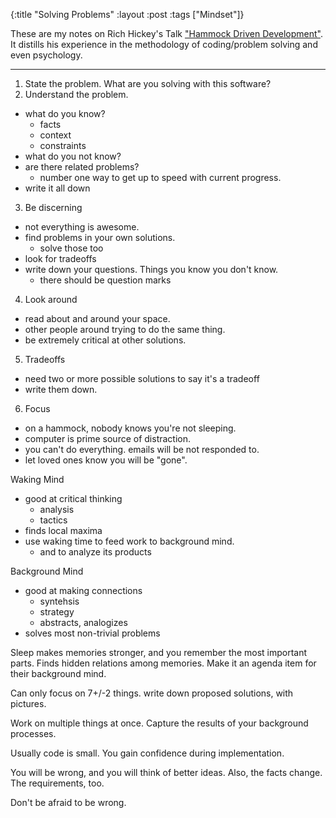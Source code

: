 {:title "Solving Problems"
 :layout :post 
 :tags ["Mindset"]}

These are my notes on Rich Hickey's Talk ["Hammock Driven Development"](https://www.youtube.com/watch?v=f84n5oFoZBc).
It distills his experience in the methodology of coding/problem solving and even psychology.

<hr>

1. State the problem. What are you solving with this software?
2. Understand the problem.
  - what do you know?
    - facts
    - context
    - constraints
  - what do you not know?
  - are there related problems?
    - number one way to get up to speed with current progress.
  - write it all down
3. Be discerning
  - not everything is awesome.
  - find problems in your own solutions.
    - solve those too
  - look for tradeoffs
  - write down your questions. Things you know you don't know.
    - there should be question marks
4. Look around
  - read about and around your space.
  - other people around trying to do the same thing.
  - be extremely critical at other solutions.
5. Tradeoffs
  - need two or more possible solutions to say it's a tradeoff
  - write them down.
6. Focus
  - on a hammock, nobody knows you're not sleeping.
  - computer is prime source of distraction.
  - you can't do everything. emails will be not responded to.
  - let loved ones know you will be "gone".

Waking Mind
  - good at critical thinking
    - analysis
    - tactics
  - finds local maxima
  - use waking time to feed work to background mind.
    - and to analyze its products

Background Mind
  - good at making connections
    - syntehsis
    - strategy
    - abstracts, analogizes
  - solves most non-trivial problems

Sleep makes memories stronger, and you remember the most important parts.
Finds hidden relations among memories.
Make it an agenda item for their background mind.

Can only focus on 7+/-2 things.
write down proposed solutions, with pictures.

Work on multiple things at once. Capture the results of your background processes.

Usually code is small.
You gain confidence during implementation.

You will be wrong, and you will think of better ideas.
Also, the facts change. The requirements, too.

Don't be afraid to be wrong.

